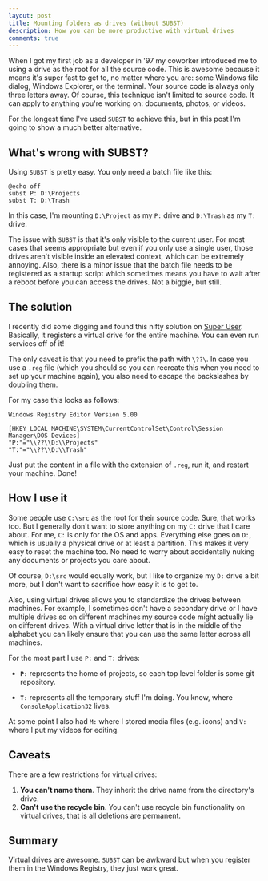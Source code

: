 ```yaml
---
layout: post
title: Mounting folders as drives (without SUBST)
description: How you can be more productive with virtual drives
comments: true
---
```


When I got my first job as a developer in '97 my coworker introduced me to using
a drive as the root for all the source code. This is awesome because it means
it's super fast to get to, no matter where you are: some Windows file dialog,
Windows Explorer, or the terminal. Your source code is always only three letters
away. Of course, this technique isn't limited to source code. It can apply to
anything you're working on: documents, photos, or videos.

For the longest time I've used `SUBST` to achieve this, but in this post I'm
going to show a much better alternative.

## What's wrong with SUBST?

Using `SUBST` is pretty easy. You only need a batch file like this:

```batch
@echo off
subst P: D:\Projects
subst T: D:\Trash
```

In this case, I'm mounting `D:\Project` as my `P:` drive and `D:\Trash` as my
`T:` drive.

The issue with `SUBST` is that it's only visible to the current user. For most
cases that seems appropriate but even if you only use a single user, those
drives aren't visible inside an elevated context, which can be extremely
annoying. Also, there is a minor issue that the batch file needs to be
registered as a startup script which sometimes means you have to wait after a
reboot before you can access the drives. Not a biggie, but still.

## The solution

I recently did some digging and found this nifty solution on [Super User].
Basically, it registers a virtual drive for the entire machine. You can even run
services off of it!

The only caveat is that you need to prefix the path with `\??\`. In case you use
a `.reg` file (which you should so you can recreate this when you need to set up
your machine again), you also need to escape the backslashes by doubling them.

For my case this looks as follows:

```text
Windows Registry Editor Version 5.00

[HKEY_LOCAL_MACHINE\SYSTEM\CurrentControlSet\Control\Session Manager\DOS Devices]
"P:"="\\??\\D:\\Projects"
"T:"="\\??\\D:\\Trash"
```

Just put the content in a file with the extension of `.reg`, run it, and restart
your machine. Done!

## How I use it

Some people use `C:\src` as the root for their source code. Sure, that works
too. But I generally don't want to store anything on my `C:` drive that I care
about. For me, `C:` is only for the OS and apps. Everything else goes on `D:`,
which is usually a physical drive or at least a partition. This makes it very
easy to reset the machine too. No need to worry about accidentally nuking any
documents or projects you care about.

Of course, `D:\src` would equally work, but I like to organize my `D:` drive a
bit more, but I don't want to sacrifice how easy it is to get to.

Also, using virtual drives allows you to standardize the drives between
machines. For example, I sometimes don't have a secondary drive or I have
multiple drives so on different machines my source code might actually lie on
different drives. With a virtual drive letter that is in the middle of the
alphabet you can likely ensure that you can use the same letter across all
machines.

For the most part I use `P:` and `T:` drives:

* **`P:`** represents the home of projects, so each top level folder is some git
  repository.

* **`T:`** represents all the temporary stuff I'm doing. You know, where
  `ConsoleApplication32` lives.

At some point I also had `M:` where I stored media files (e.g. icons) and `V:`
where I put my videos for editing.

[Super User]: https://superuser.com/a/29076

## Caveats

There are a few restrictions for virtual drives:

1. **You can't name them**. They inherit the drive name from the directory's
   drive.
2. **Can't use the recycle bin**. You can't use recycle bin functionality on
   virtual drives, that is all deletions are permanent.

## Summary

Virtual drives are awesome. `SUBST` can be awkward but when you register them in
the Windows Registry, they just work great.
